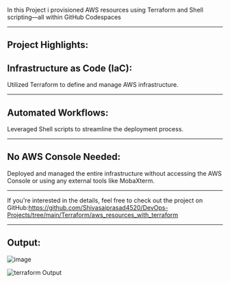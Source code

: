In this Project i provisioned AWS resources using Terraform and Shell scripting—all within GitHub Codespaces
__________________

Project Highlights:
-------------------

Infrastructure as Code (IaC):
--
Utilized Terraform to define and manage AWS infrastructure.
____________

Automated Workflows:
-------
Leveraged Shell scripts to streamline the deployment process.
____________

No AWS Console Needed:
--
Deployed and managed the entire infrastructure without accessing the AWS Console or using any external tools like MobaXterm.
_______

If you're interested in the details, feel free to check out the project on GitHub:https://github.com/Shivasaiprasad4520/DevOps-Projects/tree/main/Terraform/aws_resources_with_terraform
___________

Output:
----
![image](https://github.com/user-attachments/assets/c6a8eb8d-6b37-4f8d-bbdb-e009bab24763)


![terraform Output](https://github.com/user-attachments/assets/156adb3d-6bd2-4591-a154-ea22f8af2278)

